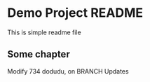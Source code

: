 # Demo Project README
This is simple readme file
## Some chapter
Modify 734 dodudu, on BRANCH Updates